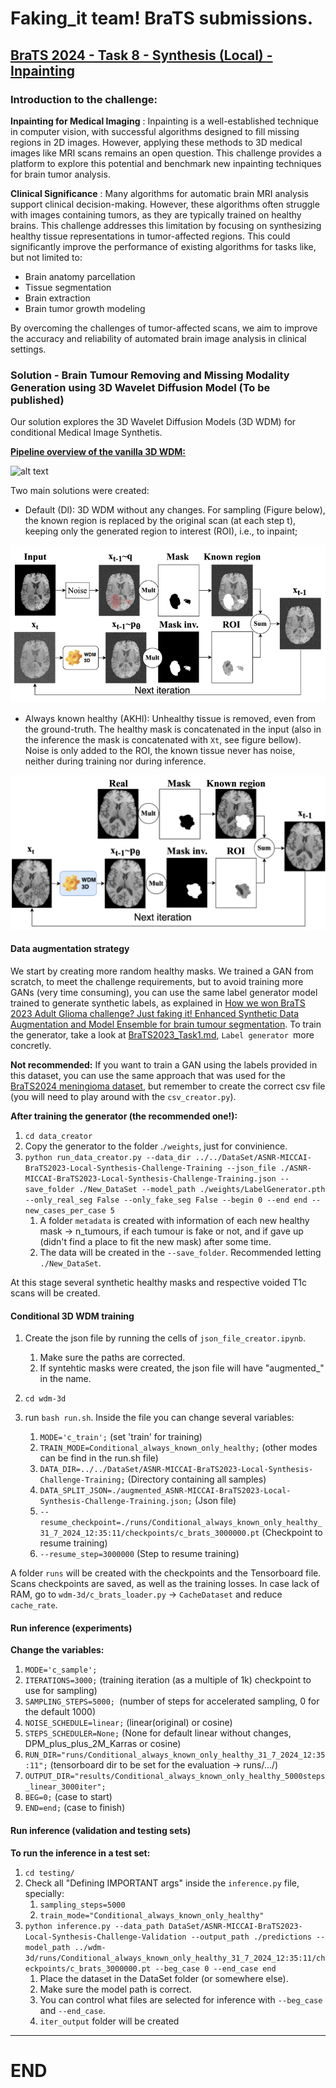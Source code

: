 # Faking_it team! BraTS submissions.

## [BraTS 2024 - Task 8 - Synthesis (Local) - Inpainting](https://www.synapse.org/Synapse:syn53708249/wiki/627498)

### Introduction to the challenge:

**Inpainting for Medical Imaging** : Inpainting is a well-established technique in computer vision, with successful algorithms designed to fill missing regions in 2D images. However, applying these methods to 3D medical images like MRI scans remains an open question. This challenge provides a platform to explore this potential and benchmark new inpainting techniques for brain tumor analysis.

 **Clinical Significance** : Many algorithms for automatic brain MRI analysis support clinical decision-making. However, these algorithms often struggle with images containing tumors, as they are typically trained on healthy brains. This challenge addresses this limitation by focusing on synthesizing healthy tissue representations in tumor-affected regions. This could significantly improve the performance of existing algorithms for tasks like, but not limited to:

* Brain anatomy parcellation
* Tissue segmentation
* Brain extraction
* Brain tumor growth modeling

By overcoming the challenges of tumor-affected scans, we aim to improve the accuracy and reliability of automated brain image analysis in clinical settings.

### Solution - Brain Tumour Removing and Missing Modality Generation using 3D Wavelet Diffusion Model (To be published)

Our solution explores the 3D Wavelet Diffusion Models (3D WDM) for conditional Medical Image Synthetis.

**[Pipeline overview of the vanilla 3D WDM:](https://github.com/pfriedri/wdm-3d)**

![alt text](imgs/wdm.png "Title")

Two main solutions were created:

* Default (Dl): 3D WDM without any changes. For sampling (Figure below), the known region is replaced by the original scan (at each step t), keeping only the generated region to interest (ROI), i.e., to inpaint;

![alt text](imgs/Infer_task8_base.png "Title")

* Always known healthy (AKHl): Unhealthy tissue is removed, even from the ground-truth. The healthy mask is concatenated in the input (also in the inference the mask is concatenated with  `Xt`, see figure bellow). Noise is only added to the ROI, the known tissue never has noise, neither during training nor during inference.

![alt text](imgs/Infer_task8.png "Title")

#### Data augmentation strategy

We start by creating more random healthy masks. We trained a GAN from scratch, to meet the challenge requirements, but to avoid training more GANs (very time consuming), you can use the same label generator model trained to generate synthetic labels, as explained in [How we won BraTS 2023 Adult Glioma challenge? Just faking it! Enhanced Synthetic Data Augmentation and Model Ensemble for brain tumour segmentation](https://arxiv.org/abs/2402.17317). To train the generator, take a look at [BraTS2023_Task1.md](./BraTS2023_Task1.md), `Label generator `more concretly.

**Not recommended:** If you want to train a GAN using the labels provided in this dataset, you can use the same approach that was used for the [BraTS2024 meningioma dataset](./BraTS2024_Task3.md), but remember to create the correct csv file (you will need to play around with the `csv_creator.py`).

**After training the generator (the recommended one!):**

1. `cd data_creator`
2. Copy the generator to the folder .`/weights`, just for convinience.
3. `python run_data_creator.py --data_dir ../../DataSet/ASNR-MICCAI-BraTS2023-Local-Synthesis-Challenge-Training --json_file ./ASNR-MICCAI-BraTS2023-Local-Synthesis-Challenge-Training.json --save_folder ./New_DataSet --model_path ./weights/LabelGenerator.pth --only_real_seg False --only_fake_seg False --begin 0 --end end --new_cases_per_case 5`
   1. A folder `metadata` is created with information of each new healthy mask -> n_tumours, if each tumour is fake or not, and if gave up (didn't find a place to fit the new mask) after some time.
   2. The data will be created in the `--save_folder`. Recommended letting `./New_DataSet`.

At this stage several synthetic healthy masks and respective voided T1c scans will be created.

#### Conditional 3D WDM training

1. Create the json file by running the cells of `json_file_creator.ipynb`.

   1. Make sure the paths are corrected.
   2. If syntehtic masks were created, the json file will have "augmented_" in the name.
2. `cd wdm-3d`
3. run `bash run.sh`. Inside the file you can change several variables:

   1. `MODE='c_train';` (set 'train' for training)
   2. `TRAIN_MODE=Conditional_always_known_only_healthy;` (other modes can be find in the run.sh file)
   3. `DATA_DIR=../../DataSet/ASNR-MICCAI-BraTS2023-Local-Synthesis-Challenge-Training;` (Directory containing all samples)
   4. `DATA_SPLIT_JSON=./augmented_ASNR-MICCAI-BraTS2023-Local-Synthesis-Challenge-Training.json;` (Json file)
   5. `--resume_checkpoint=./runs/Conditional_always_known_only_healthy_31_7_2024_12:35:11/checkpoints/c_brats_3000000.pt` (Checkpoint to resume training)
   6. `--resume_step=3000000` (Step to resume training)

A folder `runs` will be created with the checkpoints and the Tensorboard file. Scans checkpoints are saved, as well as the training losses. In case lack of RAM, go to `wdm-3d/c_brats_loader.py` -> `CacheDataset` and reduce `cache_rate`.

#### Run inference (experiments)

**Change the variables:**

1. `MODE='c_sample';`
2. `ITERATIONS=3000;` (training iteration (as a multiple of 1k) checkpoint to use for sampling)
3. `SAMPLING_STEPS=5000; `(number of steps for accelerated sampling, 0 for the default 1000)
4. `NOISE_SCHEDULE=linear;` (linear(original) or cosine)
5. `STEPS_SCHEDULER=None;`  (None for default linear without changes, DPM_plus_plus_2M_Karras or cosine)
6. `RUN_DIR="runs/Conditional_always_known_only_healthy_31_7_2024_12:35:11";` (tensorboard dir to be set for the evaluation -> runs/.../)
7. `OUTPUT_DIR="results/Conditional_always_known_only_healthy_5000steps_linear_3000iter";`
8. `BEG=0;` (case to start)
9. `END=end;` (case to finish)

#### Run inference (validation and testing sets)

**To run the inference in a test set:**

1. `cd testing/`
2. Check all "Defining IMPORTANT args" inside the `inference.py` file, specially:
   1. `sampling_steps=5000`
   2. `train_mode="Conditional_always_known_only_healthy"`
3. `python inference.py --data_path DataSet/ASNR-MICCAI-BraTS2023-Local-Synthesis-Challenge-Validation --output_path ./predictions --model_path ../wdm-3d/runs/Conditional_always_known_only_healthy_31_7_2024_12:35:11/checkpoints/c_brats_3000000.pt --beg_case 0 --end_case end`
   1. Place the dataset in the DataSet folder (or somewhere else).
   2. Make sure the model path is correct.
   3. You can control what files are selected for inference with `--beg_case` and `--end_case`.
   4. `iter_output` folder will be created

---

# END
